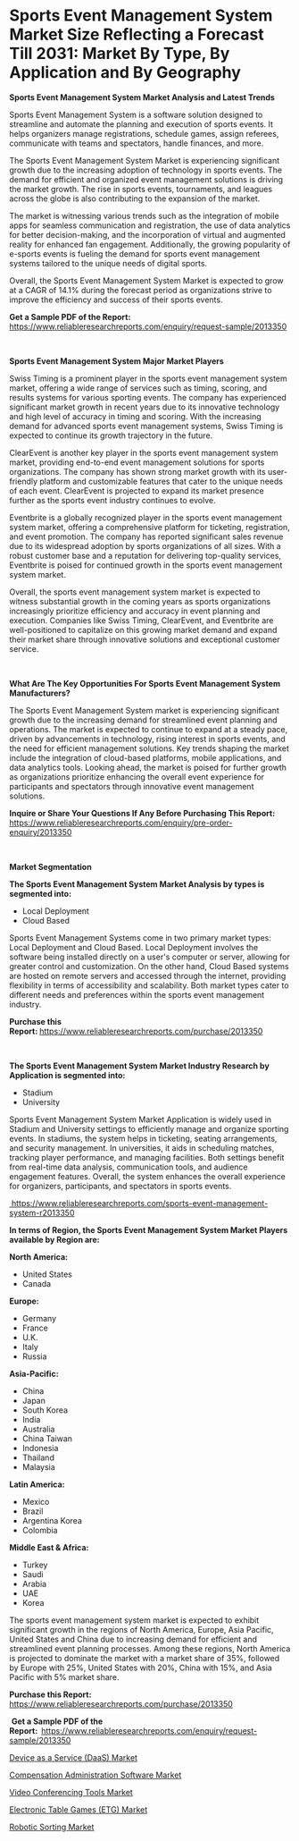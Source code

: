 <p><h1>Sports Event Management System Market Size Reflecting a Forecast Till 2031: Market By Type, By Application and By Geography</h1></p><p><strong>Sports Event Management System Market Analysis and Latest Trends</strong></p>
<p><p>Sports Event Management System is a software solution designed to streamline and automate the planning and execution of sports events. It helps organizers manage registrations, schedule games, assign referees, communicate with teams and spectators, handle finances, and more.</p><p>The Sports Event Management System Market is experiencing significant growth due to the increasing adoption of technology in sports events. The demand for efficient and organized event management solutions is driving the market growth. The rise in sports events, tournaments, and leagues across the globe is also contributing to the expansion of the market.</p><p>The market is witnessing various trends such as the integration of mobile apps for seamless communication and registration, the use of data analytics for better decision-making, and the incorporation of virtual and augmented reality for enhanced fan engagement. Additionally, the growing popularity of e-sports events is fueling the demand for sports event management systems tailored to the unique needs of digital sports.</p><p>Overall, the Sports Event Management System Market is expected to grow at a CAGR of 14.1% during the forecast period as organizations strive to improve the efficiency and success of their sports events.</p></p>
<p><strong>Get a Sample PDF of the Report:&nbsp;</strong> <a href="https://www.reliableresearchreports.com/enquiry/request-sample/2013350">https://www.reliableresearchreports.com/enquiry/request-sample/2013350</a></p>
<p>&nbsp;</p>
<p><strong>Sports Event Management System Major Market Players</strong></p>
<p><p>Swiss Timing is a prominent player in the sports event management system market, offering a wide range of services such as timing, scoring, and results systems for various sporting events. The company has experienced significant market growth in recent years due to its innovative technology and high level of accuracy in timing and scoring. With the increasing demand for advanced sports event management systems, Swiss Timing is expected to continue its growth trajectory in the future.</p><p>ClearEvent is another key player in the sports event management system market, providing end-to-end event management solutions for sports organizations. The company has shown strong market growth with its user-friendly platform and customizable features that cater to the unique needs of each event. ClearEvent is projected to expand its market presence further as the sports event industry continues to evolve.</p><p>Eventbrite is a globally recognized player in the sports event management system market, offering a comprehensive platform for ticketing, registration, and event promotion. The company has reported significant sales revenue due to its widespread adoption by sports organizations of all sizes. With a robust customer base and a reputation for delivering top-quality services, Eventbrite is poised for continued growth in the sports event management system market.</p><p>Overall, the sports event management system market is expected to witness substantial growth in the coming years as sports organizations increasingly prioritize efficiency and accuracy in event planning and execution. Companies like Swiss Timing, ClearEvent, and Eventbrite are well-positioned to capitalize on this growing market demand and expand their market share through innovative solutions and exceptional customer service.</p></p>
<p>&nbsp;</p>
<p><strong>What Are The Key Opportunities For Sports Event Management System Manufacturers?</strong></p>
<p><p>The Sports Event Management System market is experiencing significant growth due to the increasing demand for streamlined event planning and operations. The market is expected to continue to expand at a steady pace, driven by advancements in technology, rising interest in sports events, and the need for efficient management solutions. Key trends shaping the market include the integration of cloud-based platforms, mobile applications, and data analytics tools. Looking ahead, the market is poised for further growth as organizations prioritize enhancing the overall event experience for participants and spectators through innovative event management solutions.</p></p>
<p><strong>Inquire or Share Your Questions If Any Before Purchasing This Report:</strong> <a href="https://www.reliableresearchreports.com/enquiry/pre-order-enquiry/2013350">https://www.reliableresearchreports.com/enquiry/pre-order-enquiry/2013350</a></p>
<p>&nbsp;</p>
<p><strong>Market Segmentation</strong></p>
<p><strong>The Sports Event Management System Market Analysis by types is segmented into:</strong></p>
<p><ul><li>Local Deployment</li><li>Cloud Based</li></ul></p>
<p><p>Sports Event Management Systems come in two primary market types: Local Deployment and Cloud Based. Local Deployment involves the software being installed directly on a user's computer or server, allowing for greater control and customization. On the other hand, Cloud Based systems are hosted on remote servers and accessed through the internet, providing flexibility in terms of accessibility and scalability. Both market types cater to different needs and preferences within the sports event management industry.</p></p>
<p><strong>Purchase this Report:&nbsp;</strong><a href="https://www.reliableresearchreports.com/purchase/2013350">https://www.reliableresearchreports.com/purchase/2013350</a></p>
<p>&nbsp;</p>
<p><strong>The Sports Event Management System Market Industry Research by Application is segmented into:</strong></p>
<p><ul><li>Stadium</li><li>University</li></ul></p>
<p><p>Sports Event Management System Market Application is widely used in Stadium and University settings to efficiently manage and organize sporting events. In stadiums, the system helps in ticketing, seating arrangements, and security management. In universities, it aids in scheduling matches, tracking player performance, and managing facilities. Both settings benefit from real-time data analysis, communication tools, and audience engagement features. Overall, the system enhances the overall experience for organizers, participants, and spectators in sports events.</p></p>
<p><a href="https://www.reliableresearchreports.com/sports-event-management-system-r2013350">&nbsp;https://www.reliableresearchreports.com/sports-event-management-system-r2013350</a></p>
<p><strong>In terms of Region, the Sports Event Management System Market Players available by Region are:</strong></p>
<p>
    <p> <strong> North America: </strong>
        <ul>
            <li>United States</li>
            <li>Canada</li>
        </ul>
        </p> 
    <p> <strong> Europe: </strong>
        <ul>
            <li>Germany</li>
            <li>France</li>
            <li>U.K.</li>
            <li>Italy</li>
            <li>Russia</li>
        </ul>
        </p> 
    <p> <strong> Asia-Pacific: </strong>
        <ul>
            <li>China</li>
            <li>Japan</li>
            <li>South Korea</li>
            <li>India</li>
            <li>Australia</li>
            <li>China Taiwan</li>
            <li>Indonesia</li>
            <li>Thailand</li>
            <li>Malaysia</li>
        </ul>
        </p> 
    <p> <strong> Latin America: </strong>
        <ul>
            <li>Mexico</li>
            <li>Brazil</li>
            <li>Argentina Korea</li>
            <li>Colombia</li>
        </ul>
        </p> 
    <p> <strong> Middle East & Africa: </strong>
        <ul>
            <li>Turkey</li>
            <li>Saudi</li>
            <li>Arabia</li>
            <li>UAE</li>
            <li>Korea</li>
        </ul>
    </p>
    </p>
<p><p>The sports event management system market is expected to exhibit significant growth in the regions of North America, Europe, Asia Pacific, United States and China due to increasing demand for efficient and streamlined event planning processes. Among these regions, North America is projected to dominate the market with a market share of 35%, followed by Europe with 25%, United States with 20%, China with 15%, and Asia Pacific with 5% market share.</p></p>
<p><strong>Purchase this Report: </strong><a href="https://www.reliableresearchreports.com/purchase/2013350">https://www.reliableresearchreports.com/purchase/2013350</a></p>
<p>&nbsp;<strong>Get a Sample PDF of the Report:&nbsp;&nbsp;</strong><a href="https://www.reliableresearchreports.com/enquiry/request-sample/2013350">https://www.reliableresearchreports.com/enquiry/request-sample/2013350</a></p>
<p><strong></strong></p>
<p><p><a href="https://www.linkedin.com/pulse/device-service-daas-market-share-new-trends-analysis-its-type-ktx1e">Device as a Service (DaaS) Market</a></p><p><a href="https://github.com/mdinislamsheik/Market-Research-Report-List-1/blob/main/compensation-administration-software-market.md">Compensation Administration Software Market</a></p><p><a href="https://github.com/NorbertYates/Market-Research-Report-List-6/blob/main/video-conferencing-tools-market.md">Video Conferencing Tools Market</a></p><p><a href="https://www.linkedin.com/pulse/electronic-table-games-etg-market-analysis-report-global-insights-4klse">Electronic Table Games (ETG) Market</a></p><p><a href="https://issuu.com/reportprime-2/docs/robotic-sorting-market-size-2030.pptx">Robotic Sorting Market</a></p></p>